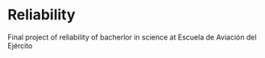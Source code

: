 # Reliability
Final project of reliability of bacherlor in science at Escuela de Aviación del Ejército
